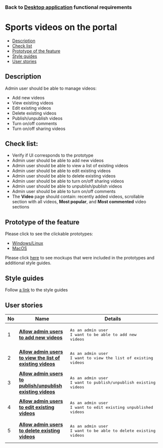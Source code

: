### Back to [Desktop application](/desktop_application_features/desktop_application_features_list/README.md) functional requirements

# Sports videos on the portal

- [Description](#description)
- [Check list](#check-list)
- [Prototype of the feature](#prototype-of-the-feature)
- [Style guides](#style-guides)
- [User stories](#user-stories)

## Description

Admin user should be able to manage videos:
  - Add new videos
  - View existing videos
  - Edit existing videos
  - Delete existing videos
  - Publish/unpublish videos
  - Turn on/off comments
  - Turn on/off sharing videos

## Check list:

  - Verify if UI corresponds to the prototype
  - Admin user should be able to add new videos
  - Admin user should be able to view a list of existing videos
  - Admin user should be able to edit existing videos
  - Admin user should be able to delete existing videos
  - Admin user should be able to turn on/off sharing videos
  - Admin user should be able to unpublish/publish videos
  - Admin user should be able to turn on/off comments
  - The <b>Video</b> page should contain: recently added videos, scrollable section with all videos, <b>Most popular</b>, and <b>Most commented</b> video sections

## Prototype of the feature

Please click to see the clickable prototypes:
  - [Windows/Linux](https://www.figma.com/proto/sj5B0S3PKcVWlggJ2Kn6ef/Video-Page?page-id=0%3A1073&node-id=8616%3A2300&viewport=266%2C48%2C0.04&scaling=min-zoom&starting-point-node-id=8616%3A2300&show-proto-sidebar=1)
  - [MacOS](https://www.figma.com/proto/sj5B0S3PKcVWlggJ2Kn6ef/Video-Page?page-id=0%3A1&node-id=8614%3A1735&viewport=266%2C48%2C0.11&scaling=min-zoom&starting-point-node-id=8614%3A1735&show-proto-sidebar=1)

Please click [here](https://www.figma.com/file/sj5B0S3PKcVWlggJ2Kn6ef/Video-Page?node-id=0%3A1) to see mockups that were included in the prototypes and additional style guides.

## Style guides

Follow [a link](https://www.figma.com/proto/0zkkf5WC77OSpvyD6YXpFE/Style-guides?page-id=0%3A1&node-id=19%3A5368&viewport=266%2C48%2C0.54&scaling=min-zoom&starting-point-node-id=19%3A5368) to the style guides

## User stories

No           |      Name     |   Details
------------ | ------------- | -------------
1 |[**Allow admin users to add new videos**](/desktop_application_features/video_page/user_stories/add_new_video)|<pre>As an admin user<br>I want to be able to add new videos</pre>
2 |[**Allow admin users to view the list of existing videos**](/desktop_application_features/video_page/user_stories/admin_videos_list/README.md)|<pre>As an admin user<br>I want to view the list of existing videos</pre>
3 |[**Allow admin users to publish/unpublish existing videos**](/desktop_application_features/video_page/user_stories/publish_unpublish_video/README.md)|<pre>As an admin user<br>I want to publish/unpublish existing videos</pre>
4 |[**Allow admin users to edit existing videos**](/desktop_application_features/video_page/user_stories/edit_existing_video/README.md)|<pre>As an admin user<br>I want to edit existing unpublished videos</pre>
5 |[**Allow admin users to delete existing videos**](/desktop_application_features/video_page/user_stories/delete_existing_video/README.md)|<pre>As an admin user<br>I want to be able to delete existing videos</pre>

